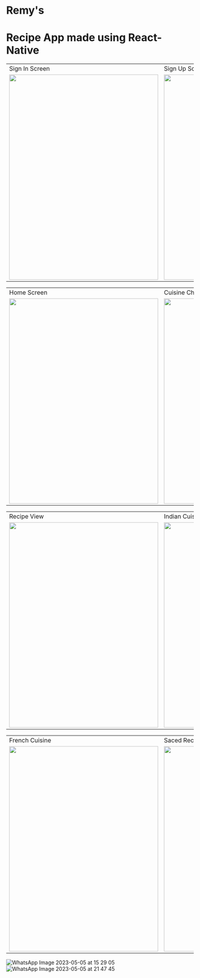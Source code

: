 # Remy's
# Recipe App made using React-Native
 
 
  <table>
  <tr>
    <td>Sign In Screen</td>
    <td>Sign Up Screen</td>
    <td>Google sign in </td>
  </tr>
  <tr>
    <td><img src="https://user-images.githubusercontent.com/102210237/210968544-16022f83-a1a7-4068-85fe-c9cd52c1061b.png" width=400 height=550></td>
    <td><img src="https://user-images.githubusercontent.com/102210237/210969000-184944e3-da7a-4d03-8045-e1ea59938feb.png" width=400 height=550></td>
    <td><img src="https://user-images.githubusercontent.com/102210237/236430484-fde4c728-00ae-463b-ba85-b4d45b261637.png" width=400 height=550></td>
  </tr>
 </table>
 
 
 
 
 <table>
  <tr>
    <td>Home Screen</td>
    <td>Cuisine Choice</td>
    <td>French Cuisine</td>
  </tr>
  <tr>
    <td><img src="https://user-images.githubusercontent.com/102210237/236430553-6e6f4748-a9f1-487e-b0a3-519645e2a106.png" width=400 height=550></td>
    <td><img src="https://user-images.githubusercontent.com/102210237/236430596-a5893812-510d-4a7a-98a0-3f31655b42bd.png" width=400 height=550></td>
    <td><img src="https://user-images.githubusercontent.com/102210237/236430630-99dd7dba-5b58-4266-af75-6a29a4ec458b.png" width=400 height=550></td>
  </tr>
 </table>
 
 
  <table>
  <tr>
    <td>Recipe View</td>
    <td>Indian Cuisine</td>
    <td>Search Recipes</td>
  </tr>
  <tr>
    <td><img src="https://user-images.githubusercontent.com/102210237/236431868-44aa3631-dadf-4ec0-bea6-875eed798c92.png" width=400 height=550></td>
    <td><img src="https://user-images.githubusercontent.com/102210237/236430658-b307ddc3-a627-4dc2-b3a6-4875c4c6d0f9.png" width=400 height=550></td>
    <td><img src="https://user-images.githubusercontent.com/102210237/236432024-29bf1fe9-cf3f-4bfd-a732-6f0714f7f523.png" width=400 height=550></td>
  </tr>
 </table>

 <table>
  <tr>
    <td>French Cuisine</td>
    <td>Saced Recipes</td>
    <td>Chinese Cuisine</td>
  </tr>
  <tr>
    <td><img src="https://user-images.githubusercontent.com/102210237/236430641-92165d76-29fb-49f3-b945-66c2c0a0d1d9.png" width=400 height=550></td>
    <td><img src="https://user-images.githubusercontent.com/102210237/236432367-82668c04-34eb-4913-82ff-5180141ac622.png" width=400 height=550></td>
    <td><img src="https://user-images.githubusercontent.com/102210237/236433336-3f3db3ef-7e3a-4d0b-a656-4401afffca0d.png" width=400 height=550></td>
  </tr>
 </table>
 
 
 
 
 

 ![WhatsApp Image 2023-05-05 at 15 29 05](https://user-images.githubusercontent.com/102210237/236430870-fbd37473-2727-4673-b0e9-3ce729acb0c2.jpg)
 ![WhatsApp Image 2023-05-05 at 21 47 45](https://user-images.githubusercontent.com/102210237/236512474-30ab32a7-23b7-4676-a87b-e809c8ad0a5a.jpg)


